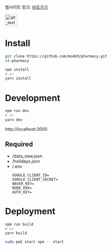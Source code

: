 웹사이트 링크: [바로가기](https://getdrug.co)

[<img alt="alt_text" width="40px" src="images/image.webp" />](https://getdrug.co/)


# Install

```bash
git clone https://github.com/mode9/pharmacy.git 
cd pharmacy

npm install
# or
yarn install
```



# Development

```bash
npm run dev
# or
yarn dev
```

http://localhost:3000

## Required
- /data_new.json
- /holidays.json
- /.env
    ```
    GOOGLE_CLIENT_ID=
    GOOGLE_CLIENT_SECRET=
    NAVER_KEY=
    NODE_ENV=
    AUTH_KEY=
    ```


# Deployment

```bash
npm run build
# or
yarn build

sudo pm2 start npm -- start 
```
